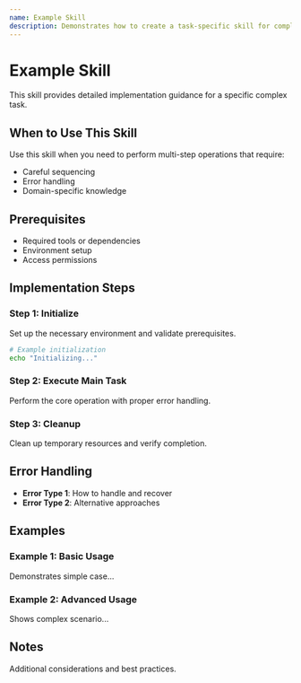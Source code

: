 ```yaml
---
name: Example Skill
description: Demonstrates how to create a task-specific skill for complex operations
---
```


# Example Skill

This skill provides detailed implementation guidance for a specific complex task.

## When to Use This Skill

Use this skill when you need to perform multi-step operations that require:
- Careful sequencing
- Error handling
- Domain-specific knowledge

## Prerequisites

- Required tools or dependencies
- Environment setup
- Access permissions

## Implementation Steps

### Step 1: Initialize

Set up the necessary environment and validate prerequisites.

```bash
# Example initialization
echo "Initializing..."
```

### Step 2: Execute Main Task

Perform the core operation with proper error handling.

### Step 3: Cleanup

Clean up temporary resources and verify completion.

## Error Handling

- **Error Type 1**: How to handle and recover
- **Error Type 2**: Alternative approaches

## Examples

### Example 1: Basic Usage

Demonstrates simple case...

### Example 2: Advanced Usage

Shows complex scenario...

## Notes

Additional considerations and best practices.
